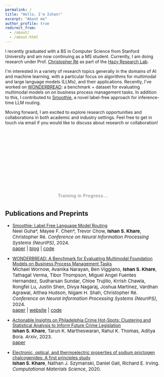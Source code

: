 ```yaml
---
permalink: /
title: "Hello, I'm Ishan!"
excerpt: "About me"
author_profile: true
redirect_from: 
  - /about/
  - /about.html
---
```


<style>
.neural-network-container {
  text-align: center;
  margin: 1.5rem 0;
  padding: 0.5rem;
  position: relative;
}

.neural-network-title {
  font-size: 0.9rem;
  margin-top: 0.5rem;
  font-weight: 500;
  color: #6b7280;
  opacity: 0.8;
  letter-spacing: 0.5px;
}

.neural-network {
  position: relative;
  height: 180px;
  margin: 0 auto;
  max-width: 550px;
}

.layer {
  position: absolute;
  display: flex;
  flex-direction: column;
  justify-content: space-around;
  height: 100%;
}

.layer-1 { left: 8%; }
.layer-2 { left: 32%; }
.layer-3 { left: 56%; }
.layer-4 { left: 80%; }

.neuron {
  width: 18px;
  height: 18px;
  background: radial-gradient(circle at 30% 30%, #6366f1, #1e3a8a);
  border-radius: 50%;
  margin: 6px 0;
  position: relative;
  cursor: pointer;
  transition: all 0.6s cubic-bezier(0.4, 0, 0.2, 1);
  border: 2px solid #1e40af;
  box-shadow: 0 2px 8px rgba(99, 102, 241, 0.35);
}

.neuron:hover {
  background: radial-gradient(circle at 30% 30%, #4f46e5, #1e3a8a);
  transform: scale(1.3);
  box-shadow: 0 0 25px rgba(99, 102, 241, 0.6);
  border-color: #3730a3;
}

.neuron.active {
  background: radial-gradient(circle at 30% 30%, #f43f5e, #b91c1c);
  box-shadow: 0 0 30px rgba(244, 63, 94, 0.7);
  border-color: #991b1b;
  transform: scale(1.2);
}

.connection {
  position: absolute;
  height: 2px;
  background: linear-gradient(90deg, rgba(99, 102, 241, 0.4), rgba(30, 58, 138, 0.2));
  transform-origin: left center;
  transition: all 0.5s cubic-bezier(0.4, 0, 0.2, 1);
  border-radius: 1px;
}

.connection.active {
  background: linear-gradient(90deg, #f43f5e, #b91c1c);
  box-shadow: 0 0 15px rgba(244, 63, 94, 0.6);
  height: 3px;
}

.layer-label {
  position: absolute;
  bottom: -30px;
  left: 50%;
  transform: translateX(-50%);
  font-size: 11px;
  opacity: 0.9;
  font-weight: 600;
  letter-spacing: 0.5px;
  color: #1e293b;
}

@media (max-width: 768px) {
  .neural-network {
    height: 140px;
  }

  .neuron {
    width: 14px;
    height: 14px;
  }

  .layer-label {
    font-size: 9px;
    bottom: -25px;
  }

  .neural-network-container {
    padding: 0.5rem;
  }
}
</style>

I recently graduated with a BS in Computer Science from Stanford University and am now continuing as a MS student. Currently, I am doing research under Prof. [Christopher Ré](https://cs.stanford.edu/~chrismre/) as part of the [Hazy Research Lab](https://hazyresearch.stanford.edu/).

I'm interested in a variety of research topics generally in the domains of AI and machine learning, with a particular focus on algorithms for multimodal and large language models (LLMs), and their applications. Recently, I've worked on [WONDERBREAD](https://hazyresearch.stanford.edu/wonderbread-website/): a benchmark + dataset for evaluating multimodal models on on business process management tasks. In addition to this, I contributed to [Smoothie](https://hazyresearch.stanford.edu/blog/2024-12-10-smoothie), a novel label-free approach for inference-time LLM routing. 

Moving forward, I am excited to explore research opportunities and collaborations in both academic and industry settings. Feel free to get in touch via email if you would like to discuss about research or collaboration!

<div class="neural-network-container">
  <div class="neural-network" id="neuralNetwork">
    <!-- Layers will be generated by JavaScript -->
  </div>
  <div class="neural-network-title">Training in Progress...</div>
</div>

<script>
let connections = [];
let isTraining = true;

function createNeuralNetwork() {
  const network = document.getElementById('neuralNetwork');
  const layers = [4, 6, 4, 2]; // Number of neurons in each layer
  
  network.innerHTML = '';
  connections = [];
  
  layers.forEach((neuronCount, layerIndex) => {
    const layer = document.createElement('div');
    layer.className = `layer layer-${layerIndex + 1}`;
    
    for (let i = 0; i < neuronCount; i++) {
      const neuron = document.createElement('div');
      neuron.className = 'neuron';
      layer.appendChild(neuron);
    }
    
    network.appendChild(layer);
  });
  
  // Create connections
  createConnections();
  
  // Start automatic training
  startAutoTraining();
}

function createConnections() {
  const layers = document.querySelectorAll('.layer');
  
  for (let i = 0; i < layers.length - 1; i++) {
    const currentLayer = layers[i];
    const nextLayer = layers[i + 1];
    const currentNeurons = currentLayer.querySelectorAll('.neuron');
    const nextNeurons = nextLayer.querySelectorAll('.neuron');
    
    currentNeurons.forEach((neuron, fromIndex) => {
      nextNeurons.forEach((nextNeuron, toIndex) => {
        const connection = document.createElement('div');
        connection.className = 'connection';
        
        const fromRect = neuron.getBoundingClientRect();
        const toRect = nextNeuron.getBoundingClientRect();
        const networkRect = document.getElementById('neuralNetwork').getBoundingClientRect();
        
        const fromX = fromRect.left + fromRect.width / 2 - networkRect.left;
        const fromY = fromRect.top + fromRect.height / 2 - networkRect.top;
        const toX = toRect.left + toRect.width / 2 - networkRect.left;
        const toY = toRect.top + toRect.height / 2 - networkRect.top;
        
        const length = Math.sqrt(Math.pow(toX - fromX, 2) + Math.pow(toY - fromY, 2));
        const angle = Math.atan2(toY - fromY, toX - fromX) * 180 / Math.PI;
        
        connection.style.width = `${length}px`;
        connection.style.left = `${fromX}px`;
        connection.style.top = `${fromY}px`;
        connection.style.transform = `rotate(${angle}deg)`;
        
        document.getElementById('neuralNetwork').appendChild(connection);
        connections.push(connection);
      });
    });
  }
}

function startAutoTraining() {
  const neurons = document.querySelectorAll('.neuron');
  
  const animate = () => {
    // Reset all neurons
    neurons.forEach(n => n.classList.remove('active'));
    
    // Activate neurons in sequence with different patterns
    const patterns = [
      [0, 2, 1, 3], // Pattern 1
      [1, 3, 0, 2], // Pattern 2
      [2, 0, 3, 1], // Pattern 3
      [3, 1, 2, 0]  // Pattern 4
    ];
    
    const currentPattern = patterns[Math.floor(Math.random() * patterns.length)];
    
    currentPattern.forEach((neuronIndex, layerIndex) => {
      setTimeout(() => {
        const layerNeurons = document.querySelectorAll(`.layer-${layerIndex + 1} .neuron`);
        if (layerNeurons[neuronIndex]) {
          layerNeurons[neuronIndex].classList.add('active');
          
          // Activate some connections
          connections.forEach(conn => {
            if (Math.random() > 0.6) {
              conn.classList.add('active');
              setTimeout(() => conn.classList.remove('active'), 1200);
            }
          });
          
          setTimeout(() => {
            layerNeurons[neuronIndex].classList.remove('active');
          }, 1200);
        }
      }, layerIndex * 1200);
    });
    
    setTimeout(animate, 8000);
  };
  
  animate();
}

// Initialize the network when page loads
document.addEventListener('DOMContentLoaded', createNeuralNetwork);
</script>

Publications and Preprints
------
- [Smoothie: Label Free Language Model Routing](https://arxiv.org/abs/2412.04692)<br>
  <span style="font-size:4mm;">Neel Guha\*, Mayee F. Chen\*, Trevor Chow, **Ishan S. Khare**, Christopher Ré. *Conference on Neural Information Processing Systems (NeurIPS)*, 2024.</span><br>
  <span style="font-size:4mm;">[paper](https://arxiv.org/pdf/2412.04692) | [blog](https://hazyresearch.stanford.edu/blog/2024-12-10-smoothie) | [code](https://github.com/HazyResearch/smoothie)</span>
  
- [WONDERBREAD: A Benchmark for Evaluating Multimodal Foundation Models on Business Process Management Tasks](https://arxiv.org/abs/2406.13264)<br>
  <span style="font-size:4mm;">Michael Wornow, Avanika Narayan, Ben Viggiano, **Ishan S. Khare**, Tathagat Verma, Tibor Thompson, Miguel Angel Fuentes Hernandez, Sudharsan Sundar, Chloe Trujillo, Krrish Chawla, Rongfei Lu, Justin Shen, Divya Nagaraj, Joshua Martinez, Vardhan Agrawal, Althea Hudson, Nigam H. Shah, Christopher Ré. *Conference on Neural Information Processing Systems (NeurIPS)*, 2024.</span><br>
  <span style="font-size:4mm;">[paper](https://arxiv.org/pdf/2406.13264) | [website](https://hazyresearch.stanford.edu/wonderbread-website/) | [code](https://github.com/HazyResearch/wonderbread)</span>
  
- [Actionable Insights on Philadelphia Crime Hot-Spots: Clustering and Statistical Analysis to Inform Future Crime Legislation](https://arxiv.org/abs/2306.15987)<br>
  <span style="font-size:4mm;">**Ishan S. Khare**, Tarun K. Martheswaran, Rahul K. Thomas, Aditya Bora. *Arxiv*, 2023.</span><br>
  <span style="font-size:4mm;">[paper](https://arxiv.org/pdf/2306.15987)</span>

- [Electronic, optical, and thermoelectric properties of sodium pnictogen chalcogenides: A first principles study](https://doi.org/10.1016/j.commatsci.2020.109818)<br>
  <span style="font-size:4mm;">**Ishan S. Khare**, Nathan J. Szymanski, Daniel Gall, Richard E. Irving. *Computational Materials Science*, 2020. </span><br>
